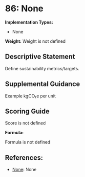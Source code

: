 # 86: None

**Implementation Types:**

- None

**Weight:** Weight is not defined

## Descriptive Statement

Define sustainability metrics/targets.

## Supplemental Guidance

Example kgCO₂e per unit

## Scoring Guide

Score is not defined

**Formula:**

Formula is not defined

## References:

- [None](None): None
